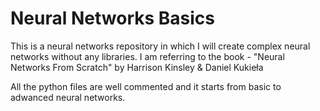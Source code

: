 # Neural Networks Basics

This is a neural networks repository in which I will create complex neural networks without any libraries. I am referring to the book - "Neural Networks From Scratch" by Harrison Kinsley & Daniel Kukieła

All the python files are well commented and it starts from basic to adwanced neural networks.